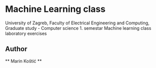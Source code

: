 # Machine Learning class

University of Zagreb, Faculty of Electrical Engineering and Computing,
Graduate study - Computer science 1. semestar Machine learning class laboratory exercises

## Author 

** Marin Koštić ** 